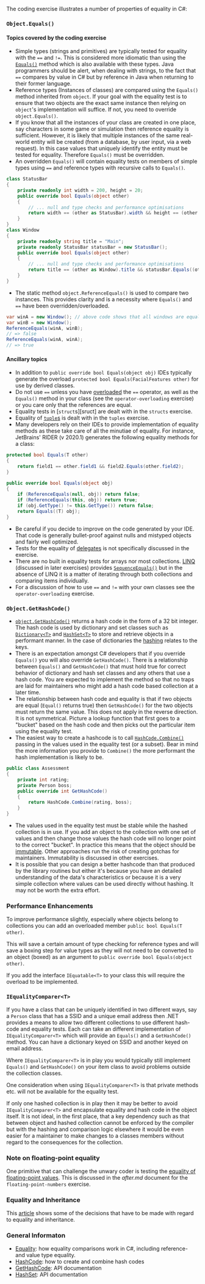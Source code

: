 The coding exercise illustrates a number of properties of equality in C#:

### `Object.Equals()`

#### Topics covered by the coding exercise

- Simple types (strings and primitives) are typically tested for equality with the `==` and `!=`. This is considered more idiomatic than using the [`Equals()`][object-equals] method which is also available with these types. Java programmers should be alert, when dealing with strings, to the fact that `==` compares by value in C# but by reference in Java when returning to their former language.
- Reference types (Instances of classes) are compared using the `Equals()` method inherited from `object`. If your goal with the equality test is to ensure that two objects are the exact same instance then relying on `object`'s implementation will suffice. If not, you need to override `object.Equals()`.
- If you know that all the instances of your class are created in one place, say characters in some game or simulation then reference equality is sufficient. However, it is likely that multiple instances of the same real-world entity will be created (from a database, by user input, via a web request). In this case values that uniquely identify the entity must be tested for equality. Therefore `Equals()` must be overridden.
- An overridden `Equals()` will contain equality tests on members of simple types using `==` and reference types with recursive calls to `Equals()`.

```csharp
class StatusBar
{
    private readonly int width = 200, height = 20;
    public override bool Equals(object other)
    {
        // ... null and type checks and performance optimisations
        return width == (other as StatusBar).width && height == (other as StatusBar).height;
    }
}
class Window
{
    private readonly string title = "Main";
    private readonly StatusBar statusBar = new StatusBar();
    public override bool Equals(object other)
    {
        // ... null and type checks and performance optimisations
        return title == (other as Window).title && statusBar.Equals((other as Window).statusBar);
    }
}

```

- The static method `object.ReferenceEquals()` is used to compare two instances. This provides clarity and is a necessity where `Equals()` and `==` have been overridden/overloaded.

```csharp
var winA = new Window(); // above code shows that all windows are equal
var winB = new Window();
ReferenceEquals(winA, winB);
// => false
ReferenceEquals(winA, winA);
// => true
```

#### Ancillary topics

- In addition to `public override bool Equals(object obj)` IDEs typically generate the overload `protected bool Equals(FacialFeatures other)` for use by derived classes.
- Do not use `==` unless you have [overloaded][operator-overloading] the `==` operator, as well as the `Equals()` method in your class (see the `operator-overloading` exercise) or you care only that the references are equal.
- Equality tests in [`struct`s][sruct] are dealt with in the `structs` exercise.
- Equality of [`tuple`s][tuples-equality] is dealt with in the `tuples` exercise.
- Many developers rely on their IDEs to provide implementation of equality methods as these take care of all the minutiae of equality. For instance, JetBrains' RIDER (v 2020.1) generates the following equality methods for a class:

```csharp
protected bool Equals(T other)
{
    return field1 == other.field1 && field2.Equals(other.field2);
}

public override bool Equals(object obj)
{
    if (ReferenceEquals(null, obj)) return false;
    if (ReferenceEquals(this, obj)) return true;
    if (obj.GetType() != this.GetType()) return false;
    return Equals((T) obj);
}
```

- Be careful if you decide to improve on the code generated by your IDE. That code is generally bullet-proof against nulls and mistyped objects and fairly well optimized.
- Tests for the equality of [delegates][delegate-equality] is not specifically discussed in the exercise.
- There are no built in equality tests for arrays nor most collections. [LINQ][linq] (discussed in later exercises) provides [`SequenceEquals()`][sequence-equal] but in the absence of LINQ it is a matter of iterating through both collections and comparing items individually.
- For a discussion of how to use `==` and `!=` with your own classes see the `operator-overloading` exercise.

### `Object.GetHashCode()`

- [`object.GetHashCode()`][get-hash-code] returns a hash code in the form of a 32 bit integer. The hash code is used by dictionary and set classes such as [`Dictionary<T>`][dictionary] and [`HashSet<T>`][hash-set] to store and retrieve objects in a performant manner. In the case of dictionaries the [hashing][wiki-hash] relates to the keys.
- There is an expectation amongst C# developers that if you override `Equals()` you will also override `GetHashCode()`. There is a relationship between `Equals()` and `GetHashCode()` that must hold true for correct behavior of dictionary and hash set classes and any others that use a hash code. You are expected to implement the method so that no traps are laid for maintainers who might add a hash code based collection at a later time.
- The relationship between hash code and equality is that if two objects are equal (`Equal()` returns true) then `GetHashCode()` for the two objects must return the same value. This does not apply in the reverse direction. It is not symmetrical. Picture a lookup function that first goes to a "bucket" based on the hash code and then picks out the particular item using the equality test.
- The easiest way to create a hashcode is to call [`HashCode.Combine()`][hash-code-combine] passing in the values used in the equality test (or a subset). Bear in mind the more information you provide to `Combine()` the more performant the hash implementation is likely to be.

```csharp
public class Assessment
{
    private int rating;
    private Person boss;
    public override int GetHashCode()
    {
        return HashCode.Combine(rating, boss);
    }
}
```

- The values used in the equality test must be stable while the hashed collection is in use. If you add an object to the collection with one set of values and then change those values the hash code will no longer point to the correct "bucket". In practice this means that the object should be [immutable][wiki-immutable]. Other approaches run the risk of creating gotchas for maintainers. Immutability is discussed in other exercises.
- It is possible that you can design a better hashcode than that produced by the library routines but either it's because you have an detailed understanding of the data's characteristics or because it is a very simple collection where values can be used directly without hashing. It may not be worth the extra effort.

### Performance Enhancements

To improve performance slightly, especially where objects belong to collections you can add an overloaded member `public bool Equals(T other)`.

This will save a certain amount of type checking for reference types and will save a boxing step for value types as they will not need to be converted to an object (boxed) as an argument to `public override bool Equals(object other)`.

If you add the interface `IEquatable<T>` to your class this will require the overload to be implemented.

### `IEqualityComparer<T>`

If you have a class that can be uniquely identified in two different ways, say a `Person` class that has a SSID and a unique email address then .NET provides a means to allow two different collections to use different hash-code and equality tests. Each can take an different implementation of `IEqualityComparer<T>` which will provide an `Equals()` and a `GetHashCode()` method. You can have a dictionary keyed on SSID and another keyed on email address.

Where `IEqualityComparer<T>` is in play you would typically still implement `Equals()` and `GetHashCode()` on your item class to avoid problems outside the collection classes.

One consideration when using `IEqualityComparer<T>` is that private methods etc. will not be available for the equality test.

If only one hashed collection is in play then it may be better to avoid `IEqualityComparer<T>` and encapsulate equality and hash code in the object itself. It is not ideal, in the first place, that a key dependency such as that between object and hashed collection cannot be enforced by the compiler but with the hashing and comparison logic elsewhere it would be even easier for a maintainer to make changes to a classes members without regard to the consequences for the collection.

### Note on floating-point equality

One primitive that can challenge the unwary coder is testing the [equality of floating-point values][0.30000000000000004.com]. This is discussed in the _after.md_ document for the `floating-point-numbers` exercise.

### Equality and Inheritance

This [article][so-equals-inheritance] shows some of the decisions that have to be made with regard to equality and inheritance.

### General Informaton

- [Equality][equality]: how equality comparisons work in C#, including reference- and value type equality.
- [HashCode][hash-code]: how to create and combine hash codes
- [GetHashCode][get-hash-code]: API documentation
- [HashSet][hash-set]: API documentation

[equality]: https://docs.microsoft.com/en-us/dotnet/csharp/programming-guide/statements-expressions-operators/equality-comparisons
[equatable]: https://docs.microsoft.com/en-us/dotnet/csharp/programming-guide/statements-expressions-operators/how-to-define-value-equality-for-a-type
[equality-comparer]: https://docs.microsoft.com/en-us/dotnet/api/system.collections.generic.iequalitycomparer-1?view=netcore-3.1
[hash-set]: https://docs.microsoft.com/en-us/dotnet/api/system.collections.generic.hashset-1?view=netcore-3.1
[hash-code]: https://docs.microsoft.com/en-us/dotnet/api/system.hashcode?view=netcore-3.1
[get-hash-code]: https://docs.microsoft.com/en-us/dotnet/api/system.object.gethashcode?view=netcore-3.1
[delegate-equality]: https://docs.microsoft.com/en-us/dotnet/api/system.delegate.equals?view=netcore-3.1
[sequence-equal]: https://docs.microsoft.com/en-us/dotnet/api/system.linq.enumerable.sequenceequal?redirectedfrom=MSDN&view=netcore-3.1#System_Linq_Enumerable_SequenceEqual__1_System_Collections_Generic_IEnumerable___0__System_Collections_Generic_IEnumerable___0__
[linq]: https://docs.microsoft.com/en-us/dotnet/csharp/programming-guide/concepts/linq/
[0.30000000000000004.com]: https://0.30000000000000004.com/
[so-equals-inheritance]: https://stackoverflow.com/questions/22154799/equals-method-inheritance-confusion
[object-equals]: https://docs.microsoft.com/en-us/dotnet/api/system.object.equals?view=netcore-3.1#System_Object_Equals_System_Object_
[so-hashcode-equals]: https://stackoverflow.com/questions/371328/why-is-it-important-to-override-gethashcode-when-equals-method-is-overridden
[operator-overloading]: https://docs.microsoft.com/en-us/dotnet/csharp/language-reference/operators/operator-overloading
[dictionary]: https://docs.microsoft.com/en-us/dotnet/api/system.collections.generic.dictionary-2?view=netcore-3.1
[wiki-hash]: https://en.wikipedia.org/wiki/Hash_function
[hash-code-combine]: https://docs.microsoft.com/en-us/dotnet/api/system.hashcode.combine?view=netcore-3.1
[wiki-immutable]: https://en.wikipedia.org/wiki/Immutable_object
[struct]: https://docs.microsoft.com/en-us/dotnet/csharp/language-reference/builtin-types/struct
[tuples-equality]: https://docs.microsoft.com/en-us/dotnet/csharp/language-reference/proposals/csharp-7.3/tuple-equality
